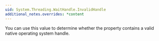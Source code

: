 ```yaml
---
uid: System.Threading.WaitHandle.InvalidHandle
additional_notes.overrides: *content
---
```


<p>You can use this value to determine whether the <xref href="System.Threading.WaitHandle.Handle"></xref> property contains a valid native operating system handle.</p>


